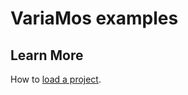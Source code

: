 # VariaMos examples

## Learn More

How to [load a project](https://github.com/aolopezeafit/VariaMosExamples/wiki/How-to-load-a-project).
